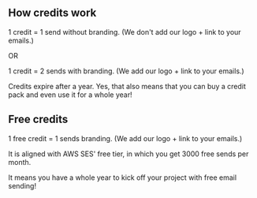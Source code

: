 ## How credits work

1 credit = 1 send without branding. (We don't add our logo + link to your emails.)

OR

1 credit = 2 sends with branding. (We add our logo + link to your emails.)

Credits expire after a year. Yes, that also means that you can buy a credit pack and even use it for a whole year!

## Free credits

1 free credit = 1 sends branding. (We add our logo + link to your emails.)

It is aligned with AWS SES' free tier, in which you get 3000 free sends per month.

It means you have a whole year to kick off your project with free email sending!
